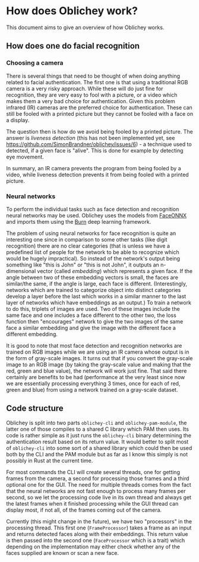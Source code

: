 # How does Oblichey work?

This document aims to give an overview of how Oblichey works.

## How does one do facial recognition

### Choosing a camera

There is several things that need to be thought of when doing anything related
to facial authentication. The first one is that using a traditional RGB camera
is a very risky approach. While these will do just fine for recognition, they
are very easy to fool with a picture, or a video which makes them a very bad
choice for authentication. Given this problem infrared (IR) cameras are the
preferred choice for authentication. These can still be fooled with a printed
picture but they cannot be fooled with a face on a display.

The question then is how do we avoid being fooled by a printed picture. The
answer is _liveness detection_ (this has not been implemented yet, see
https://github.com/SimonBrandner/oblichey/issues/6) - a technique used to
detected, if a given face is "alive". This is done for example by detecting eye
movement.

In summary, an IR camera prevents the program from being fooled by a video,
while liveness detection prevents it from being fooled with a printed picture.

### Neural networks

To perform the individual tasks such as face detection and recognition neural
networks may be used. Oblichey uses the models from
[FaceONNX](https://github.com/FaceONNX/FaceONNX) and imports them using the
[Burn](https://burn.dev/) deep learning framework.

The problem of using neural networks for face recognition is quite an
interesting one since in comparison to some other tasks (like digit
recognition) there are no clear categories (that is unless we have a predefined
list of people for the network to be able to recognize which would be hugely
impractical). So instead of the network's output being something like "this is
John" or "this is not John", it outputs an n-dimensional vector (called
_embedding_) which represents a given face. If the angle between two of these
embedding vectors is small, the faces are similar/the same, if the angle is
large, each face is different. (Interestingly, networks which are trained to
categorize object into distinct categories develop a layer before the last
which works in a similar manner to the last layer of networks which have
embeddings as an output.) To train a network to do this, triplets of images are
used. Two of these images include the same face and one includes a face
different to the other two, the loss function then "encourages" network to give
the two images of the same face a similar embedding and give the image with the
different face a different embedding.

It is good to note that most face detection and recognition networks are
trained on RGB images while we are using an IR camera whose output is in the
form of gray-scale images. It turns out that if you convert the gray-scale
image to an RGB image (by taking the gray-scale value and making that the red,
green and blue value), the network will work just fine. That said there
certainly are benefits to be had (performance at the very least since now we
are essentially processing everything 3 times, once for each of red, green and
blue) from using a network trained on a gray-scale dataset.

## Code structure

Oblichey is split into two parts `oblichey-cli` and `oblichey-pam-module`, the
latter one of those compiles to a shared C library which PAM then uses. Its
code is rather simple as it just runs the `oblichey-cli` binary determining the
authentication result based on its return value. It would better to split most
of `oblichey-cli` into some sort of a shared library which could then be used
both by the CLI and the PAM module but as far as I know this simply is not
possibly in Rust at the current time.

For most commands the CLI will create several threads, one for getting frames
from the camera, a second for processing those frames and a third optional one
for the GUI. The need for multiple threads comes from the fact that the neural
networks are not fast enough to process many frames per second, so we let the
processing code live in its own thread and always get the latest frames when it
finished processing while the GUI thread can display most, if not all, of the
frames coming out of the camera.

Currently (this might change in the future), we have two "processors" in the
processing thread. This first one (`FrameProcessor`) takes a frame as an input
and returns detected faces along with their embeddings. This return value is
then passed into the second one (`FaceProcessor` which is a trait) which
depending on the implementation may either check whether any of the faces
supplied are known or scan a new face.

